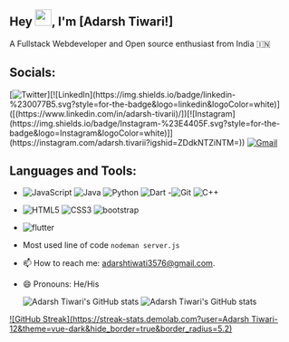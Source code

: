<!---
Beast71421/Beast71421 is a ✨ special ✨ repository because its `README.md` (this file) appears on your GitHub profile.
You can click the Preview link to take a look at your changes.
--->
## Hey <img src="https://github.com/TheDudeThatCode/TheDudeThatCode/blob/master/Assets/Hi.gif" width="29">, I'm [Adarsh Tiwari!] 

A Fullstack Webdeveloper and Open source enthusiast from India :india:

## Socials:

[![Twitter]([https://img.shields.io/badge/Twitter-%231DA1F2.svg?style=for-the-badge&logo=Twitter&logoColor=white](https://twitter.com/AdarshTiwari012?t=u8uFagA9vDVpu2SZPF2sZQ&s=09))][![LinkedIn](https://img.shields.io/badge/linkedin-%230077B5.svg?style=for-the-badge&logo=linkedin&logoColor=white)]([(https://www.linkedin.com/in/adarsh-tivarii)/])[![Instagram](https://img.shields.io/badge/Instagram-%23E4405F.svg?style=for-the-badge&logo=Instagram&logoColor=white)]](https://instagram.com/adarsh.tivarii?igshid=ZDdkNTZiNTM=)) [![Gmail](https://img.shields.io/badge/Gmail-D14836?style=for-the-badge&logo=gmail&logoColor=white)](mailto:adarshtiwati3576@gmail.com)




## Languages and Tools:

- ![JavaScript](https://img.shields.io/badge/javascript-%23323330.svg?style=for-the-badge&logo=javascript&logoColor=%23F7DF1E)
 ![Java](https://img.shields.io/badge/c-%2300599C.svg?style=for-the-badge&logo=c&logoColor=white)
 ![Python](https://img.shields.io/badge/c-%2300599C.svg?style=for-the-badge&logo=c&logoColor=white)
 ![Dart](https://img.shields.io/badge/Bootstrap-563D7C?style=for-the-badge&logo=bootstrap&logoColor=white)
 -![Git](https://img.shields.io/badge/git-%23F05033.svg?style=for-the-badge&logo=git&logoColor=white)
 ![C++](https://img.shields.io/badge/C%2B%2B-00599C?style=for-the-badge&logo=c%2B%2B&logoColor=white)
- ![HTML5](https://img.shields.io/badge/html-%23E34F26.svg?style=for-the-badge&logo=html5&logoColor=white)
 ![CSS3](https://img.shields.io/badge/css-%231572B6.svg?style=for-the-badge&logo=css3&logoColor=white)
 ![bootstrap](https://img.shields.io/badge/Bootstrap-563D7C?style=for-the-badge&logo=bootstrap&logoColor=white)
-  ![flutter](https://img.shields.io/badge/Bootstrap-563D7C?style=for-the-badge&logo=bootstrap&logoColor=white)


  






- Most used line of code  `nodeman server.js`
- 📫 How to reach me: adarshtiwati3576@gmail.com.
- 😄 Pronouns: He/His


  
  


  <!-- ![visitors](https://visitor-badge.glitch.me/badge?page_id=tivarii.tivarii&left_color=grey&right_color=blue) -->
  ![Adarsh Tiwari's GitHub stats](https://github-readme-stats.vercel.app/api?username=tivarii-12&show_icons=true&theme=tokyonight)
  ![Adarsh Tiwari's GitHub stats](https://github-readme-stats.vercel.app/api/top-langs?username=tivarii&show_icons=true&locale=en&layout=compact&theme=onedark)
  
[![GitHub Streak](https://streak-stats.demolab.com?user=Adarsh Tiwari-12&theme=vue-dark&hide_border=true&border_radius=5.2)](https://git.io/streak-stats)
<!-- <p align="center">
  <img src="[https://github.com/Ankurrawat-12/Ankurrawat-12/raw/output/github-contribution-grid-snake.svg](https://github.com/tivarii)" alt="snake"></center>
</p> -->

<!-- ## Badges -->
